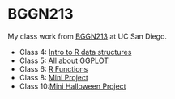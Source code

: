 # BGGN213
My class work from [BGGN213](https://bioboot.github.io/bggn213_F24/) at UC San Diego.


- Class 4: [Intro to R data structures]()
- Class 5: [All about GGPLOT](https://github.com/jmraygoz/bggn213_github/blob/main/Class05/Class05.md)
- Class 6: [R Functions](https://github.com/jmraygoz/bggn213_github/blob/main/Class06/class06-lab.md)
- Class 8: [Mini Project](https://github.com/jmraygoz/bggn213_github/blob/main/Class08-MiniProject/Class08MiniProject.md)
- Class 10:[Mini Halloween Project](https://github.com/jmraygoz/bggn213_github/blob/main/Class10%3A%20Halloween%20Mini-Project/Class10-MiniHalloween.md)
